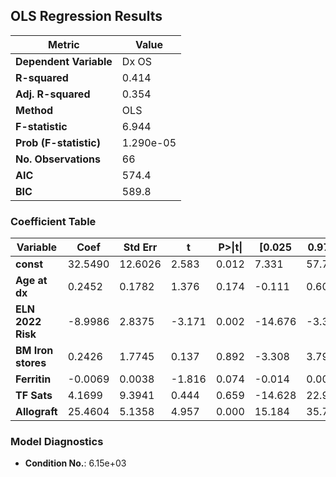 ## OLS Regression Results


| Metric               | Value        |
|----------------------|-------------|
| **Dependent Variable**  | Dx OS |
| **R-squared**          | 0.414 |
| **Adj. R-squared**     | 0.354 |
| **Method**             | OLS |
| **F-statistic**        | 6.944 |
| **Prob (F-statistic)** | 1.290e-05 |
| **No. Observations**   | 66 |
| **AIC**                | 574.4 |
| **BIC**                | 589.8 |

### **Coefficient Table**

| Variable | Coef | Std Err | t | P&gt;\|t\| | [0.025 | 0.975] |
|--------|--------|--------|--------|--------|--------|--------|
| **const** | 32.5490 | 12.6026 | 2.583 | 0.012 | 7.331 | 57.767 |
| **Age at dx** | 0.2452 | 0.1782 | 1.376 | 0.174 | -0.111 | 0.602 |
| **ELN 2022 Risk** | -8.9986 | 2.8375 | -3.171 | 0.002 | -14.676 | -3.321 |
| **BM Iron stores** | 0.2426 | 1.7745 | 0.137 | 0.892 | -3.308 | 3.793 |
| **Ferritin** | -0.0069 | 0.0038 | -1.816 | 0.074 | -0.014 | 0.001 |
| **TF Sats** | 4.1699 | 9.3941 | 0.444 | 0.659 | -14.628 | 22.967 |
| **Allograft** | 25.4604 | 5.1358 | 4.957 | 0.000 | 15.184 | 35.737 |

### **Model Diagnostics**
- **Condition No.**: 6.15e+03
